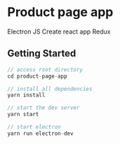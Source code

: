 # Product page app

Electron JS
Create react app
Redux

## Getting Started

```javascript
// access root directory
cd product-page-app

// install all dependencies
yarn install

// start the dev server
yarn start

// start electron
yarn run electron-dev
```
